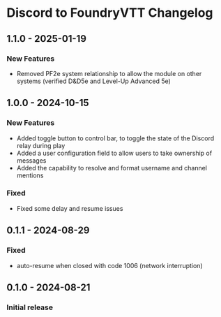 # Discord to FoundryVTT Changelog

## 1.1.0 - 2025-01-19

### New Features

- Removed PF2e system relationship to allow the module on other systems (verified D&D5e and Level-Up Advanced 5e)

## 1.0.0 - 2024-10-15

### New Features

- Added toggle button to control bar, to toggle the state of the Discord relay during play
- Added a user configuration field to allow users to take ownership of messages
- Added the capability to resolve and format username and channel mentions

### Fixed

- Fixed some delay and resume issues

## 0.1.1 - 2024-08-29

### Fixed

- auto-resume when closed with code 1006 (network interruption)

## 0.1.0 - 2024-08-21

### Initial release
